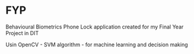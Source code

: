 # FYP
Behavioural Biometrics Phone Lock application created for my Final Year Project in DIT

Usin OpenCV - SVM algorithm - for machine learning and decision making
